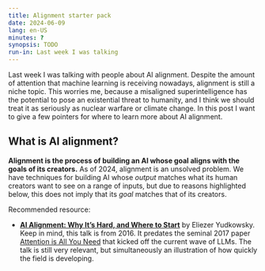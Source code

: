 ```yaml
---
title: Alignment starter pack
date: 2024-06-09
lang: en-US
minutes: ?
synopsis: TODO
run-in: Last week I was talking
---
```


Last week I was talking with people about AI alignment.
Despite the amount of attention that machine learning is receiving nowadays,
alignment is still a niche topic.
This worries me,
because a misaligned superintelligence has the potential
to pose an existential threat to humanity,
and I think we should treat it as seriously as nuclear warfare or climate change.
In this post I want to give a few pointers
for where to learn more about AI alignment.

## What is AI alignment?

**Alignment is the process of building an AI
whose goal aligns with the goals of its creators.**
As of 2024, alignment is an unsolved problem.
We have techniques for building <abbr>AI</abbr> whose _output_
matches what its human creators want to see on a range of inputs,
but due to reasons highlighted below,
this does not imply that its _goal_ matches that of its creators.

Recommended resource:

* [**A<!---->I Alignment: Why It’s Hard, and Where to Start**][stanford-talk]
  by Eliezer Yudkowsky.
  Keep in mind, this talk is from 2016.
  It predates the seminal 2017 paper [Attention is All You Need][attention]
  that kicked off the current wave of <abbr>LLM</abbr>s.
  The talk is still very relevant,
  but simultaneously an illustration of how quickly the field is developing.

[stanford-talk]: https://www.youtube.com/watch?v=EUjc1WuyPT8
[attention]:     https://arxiv.org/abs/1706.03762
